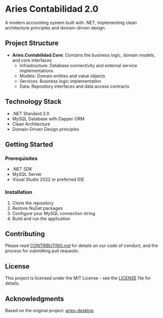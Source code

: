 # Aries Contabilidad 2.0

A modern accounting system built with .NET, implementing clean architecture principles and domain-driven design.

## Project Structure

- **Aries.Contabilidad.Core**: Contains the business logic, domain models, and core interfaces
  - Infrastructure: Database connectivity and external service implementations
  - Models: Domain entities and value objects
  - Services: Business logic implementation
  - Data: Repository interfaces and data access contracts

## Technology Stack

- .NET Standard 2.0
- MySQL Database with Dapper ORM
- Clean Architecture
- Domain-Driven Design principles

## Getting Started

### Prerequisites

- .NET SDK
- MySQL Server
- Visual Studio 2022 or preferred IDE

### Installation

1. Clone the repository
2. Restore NuGet packages
3. Configure your MySQL connection string
4. Build and run the application

## Contributing

Please read [CONTRIBUTING.md](CONTRIBUTING.md) for details on our code of conduct, and the process for submitting pull requests.

## License

This project is licensed under the MIT License - see the [LICENSE](LICENSE) file for details.

## Acknowledgments

Based on the original project: [aries-desktop](https://github.com/kenaguilar7/aries-desktop) 